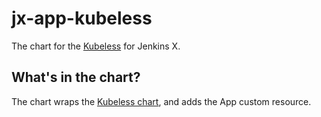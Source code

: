 # jx-app-kubeless

The chart for the [Kubeless](https://kubeless.io/) for Jenkins X.

## What's in the chart?

The chart wraps the [Kubeless chart](https://hub.helm.sh/charts/incubator/kubeless), and adds the App custom resource.